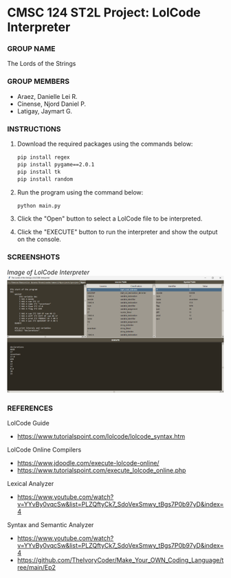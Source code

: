 # CMSC 124 ST2L Project: LolCode Interpreter

### GROUP NAME

The Lords of the Strings

### GROUP MEMBERS

- Araez, Danielle Lei R.
- Cinense, Njord Daniel P.
- Latigay, Jaymart G.

### INSTRUCTIONS

1. Download the required packages using the commands below:

   ```bash
   pip install regex
   pip install pygame==2.0.1
   pip install tk
   pip install random
   ```

2. Run the program using the command below:

   ```bash
   python main.py
   ```

3. Click the "Open" button to select a LolCode file to be interpreted.

4. Click the "EXECUTE" button to run the interpreter and show the output on the console.

### SCREENSHOTS

_Image of LolCode Interpreter_
![Screenshot](./source%20code/images/lolcode-interpreter.png)

### REFERENCES

LolCode Guide

- https://www.tutorialspoint.com/lolcode/lolcode_syntax.htm

LolCode Online Compilers

- https://www.jdoodle.com/execute-lolcode-online/
- https://www.tutorialspoint.com/execute_lolcode_online.php

Lexical Analyzer

- https://www.youtube.com/watch?v=YYvBy0vqcSw&list=PLZQftyCk7_SdoVexSmwy_tBgs7P0b97yD&index=4

Syntax and Semantic Analyzer

- https://www.youtube.com/watch?v=YYvBy0vqcSw&list=PLZQftyCk7_SdoVexSmwy_tBgs7P0b97yD&index=4
- https://github.com/TheIvoryCoder/Make_Your_OWN_Coding_Language/tree/main/Ep2
